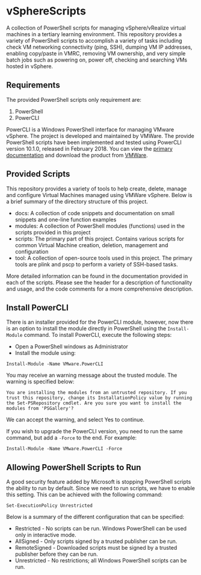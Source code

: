 # vSphereScripts

A collection of PowerShell scripts for managing vSphere/vRealize virtual machines in a tertiary learning environment. This repository provides a variety of PowerShell scripts to accomplish a variety of tasks including check VM networking connectivity (ping, SSH), dumping VM IP addresses, enabling copy/paste in VMRC, removing VM ownership, and very simple batch jobs such as powering on, power off, checking and searching VMs hosted in vSphere.

## Requirements

The provided PowerShell scripts only requirement are:

1. PowerShell
2. PowerCLI

PowerCLI is a Windows PowerShell interface for managing VMware vSphere. The project is developed and maintained by VMWare. The provide PowerShell scripts have been implemented and tested using PowerCLI version 10.1.0, released in February 2018. You can view the [primary documentation](https://www.vmware.com/support/developer/PowerCLI/) and download the product from [VMWare](https://code.vmware.com/web/dp/tool/vmware-powercli/10.1.0).

## Provided Scripts

This repository provides a variety of tools to help create, delete, manage and configure Virtual Machines managed using VMWare vSphere. Below is a brief summary of the directory structure of this project. 

- docs: A collection of code snippets and documentation on small snippets and one-line function examples
- modules: A collection of PowerShell modules (functions) used in the scripts provided in this project
- scripts: The primary part of this project. Contains various scripts for common Virtual Machine creation, deletion, management and configuration
- tool: A collection of open-source tools used in this project. The primary tools are plink and pscp to perform a variety of SSH-based tasks.

More detailed information can be found in the documentation provided in each of the scripts. Please see the header for a description of functionality and usage, and the code comments for a more comprehensive description.

## Install PowerCLI

There is an installer provided for the PowerCLI module, however, now there is an option to install the module directly in PowerShell using the `Install-Module` command. To install PowerCLI, execute the following steps:

- Open a PowerShell windows as Administrator
- Install the module using:

`Install-Module -Name VMware.PowerCLI`

You may receive an warning message about the trusted module. The warning is specified below:

```
You are installing the modules from an untrusted repository. If you trust this repository, change its InstallationPolicy value by running the Set-PSRepository cmdlet. Are you sure you want to install the modules from 'PSGallery'?
```

We can accept the warning, and select Yes to continue.

If you wish to upgrade the PowerCLI version, you need to run the same command, but add a `-Force` to the end. For example:

`Install-Module -Name VMware.PowerCLI -Force`

## Allowing PowerShell Scripts to Run

A good security feature added by Microsoft is stopping PowerShell scripts the ability to run by default. Since we need to run scripts, we have to enable this setting. This can be achieved with the following command:

`Set-ExecutionPolicy Unrestricted`

Below is a summary of the different configuration that can be specified:

- Restricted - No scripts can be run. Windows PowerShell can be used only in interactive mode.
- AllSigned - Only scripts signed by a trusted publisher can be run.
- RemoteSigned - Downloaded scripts must be signed by a trusted publisher before they can be run.
- Unrestricted - No restrictions; all Windows PowerShell scripts can be run.
